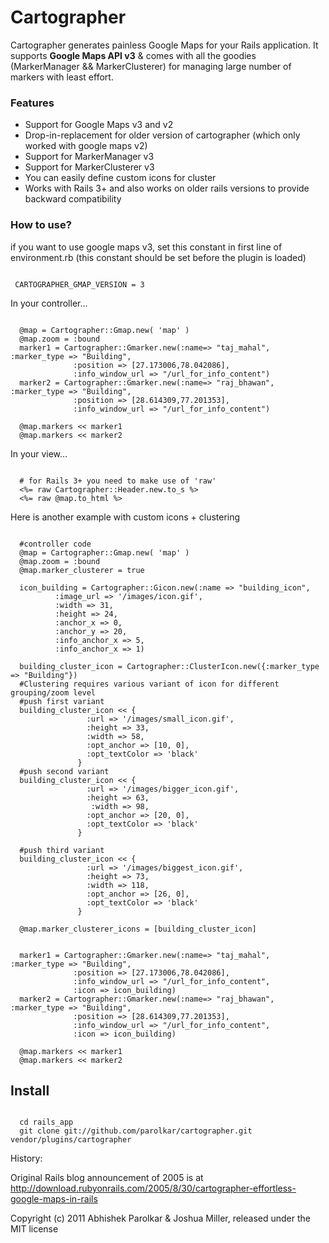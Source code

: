 Cartographer
============
  Cartographer generates painless Google Maps for your Rails application. It supports **Google Maps API v3** & comes with all the goodies (MarkerManager && MarkerClusterer) for managing large number of markers with least effort.


### Features
* Support for Google Maps v3 and v2
* Drop-in-replacement for older version of cartographer (which only worked with google maps v2)
* Support for MarkerManager v3
* Support for MarkerClusterer v3
* You can easily define custom icons for cluster
* Works with Rails 3+ and also works on older rails versions to provide backward compatibility

### How to use?

if you want to use google maps v3, set this constant in first line of environment.rb (this constant should be set before the plugin is loaded)
<pre><code>
 CARTOGRAPHER_GMAP_VERSION = 3
</code></pre>

In your controller...
<pre><code>
  @map = Cartographer::Gmap.new( 'map' )
  @map.zoom = :bound
  marker1 = Cartographer::Gmarker.new(:name=> "taj_mahal", :marker_type => "Building",
              :position => [27.173006,78.042086],
              :info_window_url => "/url_for_info_content")
  marker2 = Cartographer::Gmarker.new(:name=> "raj_bhawan", :marker_type => "Building",
              :position => [28.614309,77.201353],
              :info_window_url => "/url_for_info_content")

  @map.markers << marker1
  @map.markers << marker2
</code></pre>

In your view...
<pre><code>
  # for Rails 3+ you need to make use of 'raw'
  &lt;%= raw Cartographer::Header.new.to_s %&gt;
  &lt;%= raw @map.to_html %&gt;
</code></pre>

Here is another example with custom icons + clustering
<pre><code>
  #controller code
  @map = Cartographer::Gmap.new( 'map' )
  @map.zoom = :bound
  @map.marker_clusterer = true

  icon_building = Cartographer::Gicon.new(:name => "building_icon",
          :image_url => '/images/icon.gif',
          :width => 31,
          :height => 24,
          :anchor_x => 0,
          :anchor_y => 20,
          :info_anchor_x => 5,
          :info_anchor_x => 1)

  building_cluster_icon = Cartographer::ClusterIcon.new({:marker_type => "Building"})
  #Clustering requires various variant of icon for different grouping/zoom level
  #push first variant
  building_cluster_icon << {
                 :url => '/images/small_icon.gif',
                 :height => 33,
                 :width => 58,
                 :opt_anchor => [10, 0],
                 :opt_textColor => 'black'
               }
  #push second variant
  building_cluster_icon << {
                 :url => '/images/bigger_icon.gif',
                 :height => 63,
                  :width => 98,
                 :opt_anchor => [20, 0],
                 :opt_textColor => 'black'
               }

  #push third variant
  building_cluster_icon << {
                 :url => '/images/biggest_icon.gif',
                 :height => 73,
                 :width => 118,
                 :opt_anchor => [26, 0],
                 :opt_textColor => 'black'
               }

  @map.marker_clusterer_icons = [building_cluster_icon]


  marker1 = Cartographer::Gmarker.new(:name=> "taj_mahal", :marker_type => "Building",
              :position => [27.173006,78.042086],
              :info_window_url => "/url_for_info_content",
              :icon => icon_building)
  marker2 = Cartographer::Gmarker.new(:name=> "raj_bhawan", :marker_type => "Building",
              :position => [28.614309,77.201353],
              :info_window_url => "/url_for_info_content",
              :icon => icon_building)

  @map.markers << marker1
  @map.markers << marker2
</code></pre>

Install
-------
<pre><code>
  cd rails_app
  git clone git://github.com/parolkar/cartographer.git vendor/plugins/cartographer
</code></pre>


History:

Original Rails blog announcement of 2005 is at http://download.rubyonrails.com/2005/8/30/cartographer-effortless-google-maps-in-rails

Copyright (c) 2011 Abhishek Parolkar & Joshua Miller, released under the MIT license
